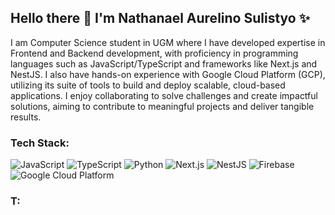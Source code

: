 ## Hello there 👋 I'm Nathanael Aurelino Sulistyo ✨

I am Computer Science student in UGM where I have developed expertise in Frontend and Backend development, with proficiency in programming languages such as JavaScript/TypeScript and frameworks like Next.js and NestJS. I also have hands-on experience with Google Cloud Platform (GCP), utilizing its suite of tools to build and deploy scalable, cloud-based applications. I enjoy collaborating to solve challenges and create impactful solutions, aiming to contribute to meaningful projects and deliver tangible results.

### Tech Stack:

![JavaScript](https://img.shields.io/badge/JavaScript-585858?style=flat-square&logo=javascript&logoColor=white&labelColor=808080)
![TypeScript](https://img.shields.io/badge/TypeScript-3178C6?style=flat-square&logo=typescript&logoColor=white&labelColor=3178C6)
![Python](https://img.shields.io/badge/Python-3776AB?style=flat-square&logo=python&logoColor=white&labelColor=3776AB)
![Next.js](https://img.shields.io/badge/Next.js-000000?style=flat-square&logo=nextdotjs&logoColor=white&labelColor=000000)
![NestJS](https://img.shields.io/badge/NestJS-E0234E?style=flat-square&logo=nestjs&logoColor=white&labelColor=E0234E)
![Firebase](https://img.shields.io/badge/Firebase-FB8C00?style=flat-square&logo=firebase&logoColor=white&labelColor=FB8C00)
![Google Cloud Platform](https://img.shields.io/badge/GCP-4285F4?style=flat-square&logo=google-cloud&logoColor=white&labelColor=4285F4)


### T:

<!--
**arelsulistyo/arelsulistyo** is a ✨ _special_ ✨ repository because its `README.md` (this file) appears on your GitHub profile.

Here are some ideas to get you started:

- 🔭 I’m currently working on ...
- 🌱 I’m currently learning ...
- 👯 I’m looking to collaborate on ...
- 🤔 I’m looking for help with ...
- 💬 Ask me about ...
- 📫 How to reach me: ...
- 😄 Pronouns: ...
- ⚡ Fun fact: ...
-->
